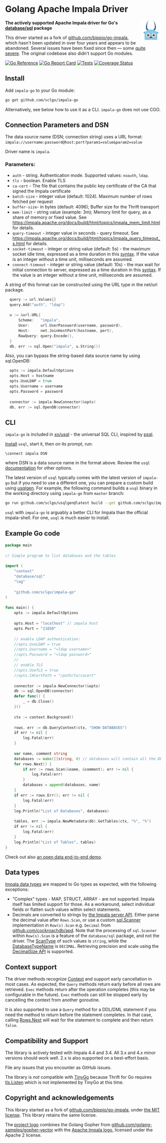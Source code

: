 # Golang Apache Impala Driver 

<img src="./docs/logo.svg" width="64" alt="project logo - gopher with impala horns" align="right">

**The actively supported Apache Impala driver for Go's [database/sql](https://golang.org/pkg/database/sql) package**

This driver started as a fork of [github.com/bippio/go-impala](https://github.com/bippio/go-impala),
which hasn't been updated in over four years and appears to be abandoned.
Several issues have been fixed since then —
some [quite severe](https://github.com/sclgo/impala-go/pulls?q=is%3Apr+is%3Aclosed+label%3Abug).
The original codebase also didn't support Go modules.

[![Go Reference](https://pkg.go.dev/badge/github.com/sclgo/impala-go.svg)](https://pkg.go.dev/github.com/sclgo/impala-go)
[![Go Report Card](https://goreportcard.com/badge/github.com/sclgo/impala-go)](https://goreportcard.com/report/github.com/sclgo/impala-go)
[![Tests](https://github.com/sclgo/impala-go/actions/workflows/ci.yml/badge.svg)](https://coveralls.io/github/sclgo/impala-go)
[![Coverage Status](https://coveralls.io/repos/github/sclgo/impala-go/badge.svg)](https://coveralls.io/github/sclgo/impala-go)

## Install

Add `impala-go` to your Go module:

```bash
go get github.com/sclgo/impala-go
```

Alternatively, see below how to use it as a CLI. `impala-go` does not use CGO.

## Connection Parameters and DSN

The data source name (DSN; connection string) uses a URL format:
`impala://username:password@host:port?param1=value&param2=value`

Driver name is `impala`.

### Parameters:

* `auth` - string. Authentication mode. Supported values: `noauth`, `ldap`.
* `tls` - boolean. Enable TLS
* `ca-cert` - The file that contains the public key certificate of the CA that signed the Impala certificate
* `batch-size` - integer value (default: 1024). Maximum number of rows fetched per request
* `buffer-size`- in bytes (default: 4096); Buffer size for the Thrift transport 
* `mem-limit` - string value (example: 3m); Memory limit for query, as a share of memory or fixed value. See
  <https://impala.apache.org/docs/build/html/topics/impala_mem_limit.html> for details.
* `query-timeout` - integer value in seconds - query timeout. See 
  <https://impala.apache.org/docs/build/html/topics/impala_query_timeout_s.html> for details.
* `socket-timeout` - integer or string value (default: 5s) - the maximum socket idle time, expressed as a
  time duration in this [syntax](https://pkg.go.dev/time#ParseDuration). If the value is an integer without
  a time unit, milliseconds are assumed.
* `connect-timeout` - integer or string value (default: 10s) - the max wait for initial connection to server, 
  expressed as a  time duration in this [syntax](https://pkg.go.dev/time#ParseDuration). If the value is an 
  integer without a time unit, milliseconds are assumed.

A string of this format can be constructed using the URL type in the net/url package.

```go
  query := url.Values{}
  query.Add("auth", "ldap")

  u := &url.URL{
      Scheme:   "impala",
      User:     url.UserPassword(username, password),
      Host:     net.JoinHostPort(hostname, port),
      RawQuery: query.Encode(),
  }
  db, err := sql.Open("impala", u.String())
```

Also, you can bypass the string-based data source name by using sql.OpenDB:

```go
  opts := impala.DefaultOptions
  opts.Host = hostname
  opts.UseLDAP = true
  opts.Username = username
  opts.Password = password

  connector := impala.NewConnector(&opts)
  db, err := sql.OpenDB(connector)
```


## CLI

`impala-go` is included in [xo/usql](https://github.com/xo/usql) - the universal SQL CLI, 
inspired by [psql](https://www.postgresql.org/docs/current/app-psql.html). 

[Install](https://github.com/xo/usql?tab=readme-ov-file#installing) `usql`, start it, then on its prompt, run:

```shell
\connect impala DSN
```

where DSN is a data source name in the format above. Review the `usql` [documentation](https://github.com/xo/usql#readme)
for other options.

The latest version of `usql` typically comes with the latest version of `impala-go` but if you need to use a different one,
you can prepare a custom build using [usqlgen](https://github.com/sclgo/usqlgen). For example, the following command
builds a `usql` binary in the working directory using `impala-go` from `master` branch:

```bash
go run github.com/sclgo/usqlgen@latest build --get github.com/sclgo/impala-go@master -- -tags impala
```

`usql` with `impala-go` is arguably a better CLI for Impala than the official impala-shell.
For one, `usql` is much easier to install.

## Example Go code

```go
package main

// Simple program to list databases and the tables

import (
	"context"
	"database/sql"
	"log"

	"github.com/sclgo/impala-go"
)

func main() {
	opts := impala.DefaultOptions

	opts.Host = "localhost" // impala host
	opts.Port = "21050"

	// enable LDAP authentication:
	//opts.UseLDAP = true
	//opts.Username = "<ldap username>"
	//opts.Password = "<ldap password>"
	//
	// enable TLS
	//opts.UseTLS = true
	//opts.CACertPath = "/path/to/cacert"

	connector := impala.NewConnector(&opts)
	db := sql.OpenDB(connector)
	defer func() {
		_ = db.Close()
	}()

	ctx := context.Background()

	rows, err := db.QueryContext(ctx, "SHOW DATABASES")
	if err != nil {
		log.Fatal(err)
	}

	var name, comment string
	databases := make([]string, 0) // databases will contain all the DBs to enumerate later
	for rows.Next() {
		if err := rows.Scan(&name, &comment); err != nil {
			log.Fatal(err)
		}
		databases = append(databases, name)
	}
	if err := rows.Err(); err != nil {
		log.Fatal(err)
	}
	log.Println("List of Databases", databases)

	tables, err := impala.NewMetadata(db).GetTables(ctx, "%", "%")
	if err != nil {
		log.Fatal(err)
	}
	log.Println("List of Tables", tables)
}
```

Check out also [an open data end-to-end demo](compose/README.md).

## Data types

[Impala data types](https://impala.apache.org/docs/build/html/topics/impala_datatypes.html)
are mapped to Go types as expected, with the following exceptions:

* "Complex" types - MAP, STRUCT, ARRAY - are not supported. Impala itself has limited support for those.
  As a workaround, select individual fields or flatten such values within select statements.
* Decimals are converted to strings
  by [the Impala server API](https://github.com/apache/impala/blob/c5a0ec8/common/thrift/hive-1-api/TCLIService.thrift#L327).
  Either parse the decimal value after `Rows.Scan`,
  or use a custom [sql.Scanner](https://pkg.go.dev/database/sql#Scanner) implementation
  in `Row(s).Scan` e.g. `Decimal` from [github.com/cockroachdb/apd](https://github.com/cockroachdb/apd).
  Note that the processing of `sql.Scanner` within `Row(s).Scan` is a feature of the `database/sql` package,
  and not the driver. The [ScanType](https://pkg.go.dev/database/sql#ColumnType.ScanType)
  of such values is `string`, while the [DatabaseTypeName](https://pkg.go.dev/database/sql#ColumnType.DatabaseTypeName)
  is `DECIMAL`. Retrieving precision and scale using the
  [DecimalSize API](https://pkg.go.dev/database/sql#ColumnType.DecimalSize) is supported.

## Context support

The driver methods recognize [Context](https://pkg.go.dev/context) and support early cancellation in most cases.
As expected, the `Query` methods return early before all rows are retrieved.
`Exec` methods return after the operation completes (this may be configurable in the future).
`Exec` methods can still be stopped early by cancelling the context from another goroutine.

It is also supported to use a `Query` method for a DDL/DML statement if you need the method
to return before the statement completes.
In that case, calling [Rows.Next](https://pkg.go.dev/database/sql#Rows.Next)
will wait for the statement to complete and then return `false`.

## Compatibility and Support

The library is actively tested with Impala 4.4 and 3.4.
All 3.x and 4.x minor versions should work well. 2.x is also supported
on a best-effort basis.

File any issues that you encounter as GitHub issues.

The library is *not* compatible with [TinyGo](https://tinygo.org/) because
Thrift for Go requires [tls.Listen](https://pkg.go.dev/crypto/tls#Listen) which is not implemented by TinyGo at this
time.

## Copyright and acknowledgements

This library started as a fork of [github.com/bippio/go-impala](https://github.com/bippio/go-impala),
under [the MIT license](https://github.com/bippio/go-impala/blob/ebab2bf/LICENSE). This library retains the same
license.

The [project logo](/docs/logo.svg) combines the Golang Gopher from
[github.com/golang-samples/gopher-vector](https://github.com/golang-samples/gopher-vector)
with the [Apache Impala logo](https://impala.apache.org/img/impala-logo.png), licensed under the Apache 2 license.
